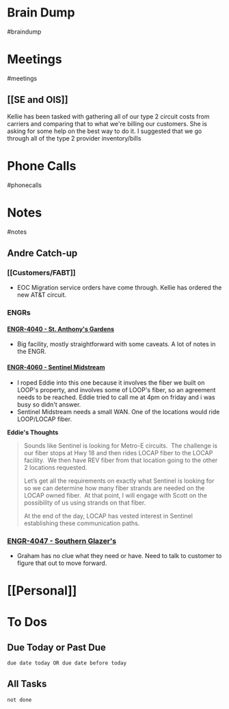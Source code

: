 # Brain Dump
#braindump 

# Meetings
#meetings 
## [[SE and OIS]]
Kellie has been tasked with gathering all of our type 2 circuit costs from carriers and comparing that to what we're billing our customers.  She is asking for some help on the best way to do it.  I suggested that we go through all of the type 2 provider inventory/bills
# Phone Calls
#phonecalls 
# Notes
#notes
## Andre Catch-up
### [[Customers/FABT]]
- EOC Migration service orders have come through.  Kellie has ordered the new AT&T circuit.

### ENGRs
#### [ENGR-4040 - St. Anthony's Gardens](https://eatel.lightning.force.com/lightning/r/Engineering_Request__c/a0XPk000000DJZVMA4/view)
- Big facility, mostly straightforward with some caveats.  A lot of notes in the ENGR.

#### [ENGR-4060 - Sentinel Midstream](https://eatel.lightning.force.com/lightning/r/Engineering_Request__c/a0XPk000000EgKLMA0/view)
- I roped Eddie into this one because it involves the fiber we built on LOOP's property, and involves some of LOOP's fiber, so an agreement needs to be reached.  Eddie tried to call me at 4pm on friday and i was busy so didn't answer.  
- Sentinel Midstream needs a small WAN.  One of the locations would ride LOOP/LOCAP fiber.

**Eddie's Thoughts**
> Sounds like Sentinel is looking for Metro-E circuits.  The challenge is our fiber stops at Hwy 18 and then rides LOCAP fiber to the LOCAP facility.  We then have REV fiber from that location going to the other 2 locations requested.
> 
> Let’s get all the requirements on exactly what Sentinel is looking for so we can determine how many fiber strands are needed on the LOCAP owned fiber.  At that point, I will engage with Scott on the possibility of us using strands on that fiber.
> 
> At the end of the day, LOCAP has vested interest in Sentinel establishing these communication paths.

### [ENGR-4047 - Southern Glazer's](https://eatel.lightning.force.com/lightning/r/a0XPk000000E2TNMA0/view)
- Graham has no clue what they need or have.  Need to talk to customer to figure that out to move forward.
# [[Personal]]

# To Dos
## Due Today or Past Due
```tasks
due date today OR due date before today
```

## All Tasks
```tasks
not done
```